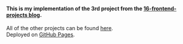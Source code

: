 #### This is my implementation of the 3rd project from the [16-frontend-projects blog](https://dev.to/frontendmentor/16-front-end-projects-with-designs-to-help-improve-your-coding-skills-5ajl).

All of the other projects can be found [here](https://github.com/YashKandalkar/16-frontend-projects).  
Deployed on [GitHub Pages](https://yashkandalkar.github.io/Huddle-landing-page/).
